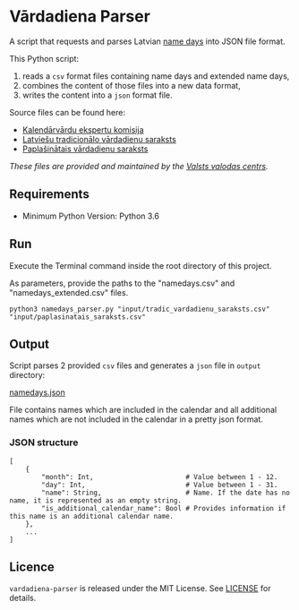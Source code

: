 # Vārdadiena Parser

A script that requests and parses Latvian [name days](https://en.wikipedia.org/wiki/Name_day) into JSON file format.

This Python script:
1. reads a `csv` format files containing name days and extended name days, 
1. combines the content of those files into a new data format, 
1. writes the content into a `json` format file.

Source files can be found here:
* [Kalendārvārdu ekspertu komisija](https://www.vvc.gov.lv/lv/kalendarvardu-ekspertu-komisija)
* [Latviešu tradicionālo vārdadienu saraksts](https://www.vvc.gov.lv/lv/media/157/download?attachment)
* [Paplašinātais vārdadienu saraksts](https://www.vvc.gov.lv/lv/media/156/download?attachment)

_These files are provided and maintained by the [Valsts valodas centrs](https://www.vvc.gov.lv/lv)._

## Requirements

* Minimum Python Version: Python 3.6

## Run

Execute the Terminal command inside the root directory of this project.

As parameters, provide the paths to the "namedays.csv" and "namedays_extended.csv" files.

```console
python3 namedays_parser.py "input/tradic_vardadienu_saraksts.csv" "input/paplasinatais_saraksts.csv"
```

## Output 

Script parses 2 provided `csv` files and generates a `json` file in `output` directory:

[namedays.json](./output/namedays.json)

File contains names which are included in the calendar and all additional names 
which are not included in the calendar in a pretty json format.

### JSON structure

```
[
    {
        "month": Int,                       # Value between 1 - 12.
        "day": Int,                         # Value between 1 - 31.
        "name": String,                     # Name. If the date has no name, it is represented as an empty string.
        "is_additional_calendar_name": Bool # Provides information if this name is an additional calendar name. 
    },
    ...
]
```

## Licence

`vardadiena-parser` is released under the MIT License. See [LICENSE](LICENSE) for details.
